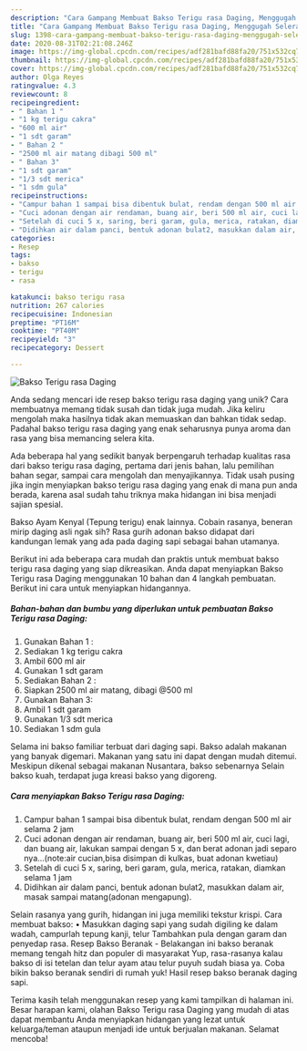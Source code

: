 ```yaml
---
description: "Cara Gampang Membuat Bakso Terigu rasa Daging, Menggugah Selera"
title: "Cara Gampang Membuat Bakso Terigu rasa Daging, Menggugah Selera"
slug: 1398-cara-gampang-membuat-bakso-terigu-rasa-daging-menggugah-selera
date: 2020-08-31T02:21:08.246Z
image: https://img-global.cpcdn.com/recipes/adf281bafd88fa20/751x532cq70/bakso-terigu-rasa-daging-foto-resep-utama.jpg
thumbnail: https://img-global.cpcdn.com/recipes/adf281bafd88fa20/751x532cq70/bakso-terigu-rasa-daging-foto-resep-utama.jpg
cover: https://img-global.cpcdn.com/recipes/adf281bafd88fa20/751x532cq70/bakso-terigu-rasa-daging-foto-resep-utama.jpg
author: Olga Reyes
ratingvalue: 4.3
reviewcount: 8
recipeingredient:
- " Bahan 1 "
- "1 kg terigu cakra"
- "600 ml air"
- "1 sdt garam"
- " Bahan 2 "
- "2500 ml air matang dibagi 500 ml"
- " Bahan 3"
- "1 sdt garam"
- "1/3 sdt merica"
- "1 sdm gula"
recipeinstructions:
- "Campur bahan 1 sampai bisa dibentuk bulat, rendam dengan 500 ml air selama 2 jam"
- "Cuci adonan dengan air rendaman, buang air, beri 500 ml air, cuci lagi, dan buang air, lakukan sampai dengan 5 x, dan berat adonan jadi separo nya...(note:air cucian,bisa disimpan di kulkas, buat adonan kwetiau)"
- "Setelah di cuci 5 x, saring, beri garam, gula, merica, ratakan, diamkan selama 1 jam"
- "Didihkan air dalam panci, bentuk adonan bulat2, masukkan dalam air, masak sampai matang(adonan mengapung)."
categories:
- Resep
tags:
- bakso
- terigu
- rasa

katakunci: bakso terigu rasa 
nutrition: 267 calories
recipecuisine: Indonesian
preptime: "PT16M"
cooktime: "PT40M"
recipeyield: "3"
recipecategory: Dessert

---
```



![Bakso Terigu rasa Daging](https://img-global.cpcdn.com/recipes/adf281bafd88fa20/751x532cq70/bakso-terigu-rasa-daging-foto-resep-utama.jpg)

Anda sedang mencari ide resep bakso terigu rasa daging yang unik? Cara membuatnya memang tidak susah dan tidak juga mudah. Jika keliru mengolah maka hasilnya tidak akan memuaskan dan bahkan tidak sedap. Padahal bakso terigu rasa daging yang enak seharusnya punya aroma dan rasa yang bisa memancing selera kita.

Ada beberapa hal yang sedikit banyak berpengaruh terhadap kualitas rasa dari bakso terigu rasa daging, pertama dari jenis bahan, lalu pemilihan bahan segar, sampai cara mengolah dan menyajikannya. Tidak usah pusing jika ingin menyiapkan bakso terigu rasa daging yang enak di mana pun anda berada, karena asal sudah tahu triknya maka hidangan ini bisa menjadi sajian spesial.

Bakso Ayam Kenyal (Tepung terigu) enak lainnya. Cobain rasanya, beneran mirip daging asli ngak sih? Rasa gurih adonan bakso didapat dari kandungan lemak yang ada pada daging sapi sebagai bahan utamanya.


Berikut ini ada beberapa cara mudah dan praktis untuk membuat bakso terigu rasa daging yang siap dikreasikan. Anda dapat menyiapkan Bakso Terigu rasa Daging menggunakan 10 bahan dan 4 langkah pembuatan. Berikut ini cara untuk menyiapkan hidangannya.

<!--inarticleads1-->

##### Bahan-bahan dan bumbu yang diperlukan untuk pembuatan Bakso Terigu rasa Daging:

1. Gunakan  Bahan 1 :
1. Sediakan 1 kg terigu cakra
1. Ambil 600 ml air
1. Gunakan 1 sdt garam
1. Sediakan  Bahan 2 :
1. Siapkan 2500 ml air matang, dibagi @500 ml
1. Gunakan  Bahan 3:
1. Ambil 1 sdt garam
1. Gunakan 1/3 sdt merica
1. Sediakan 1 sdm gula


Selama ini bakso familiar terbuat dari daging sapi. Bakso adalah makanan yang banyak digemari. Makanan yang satu ini dapat dengan mudah ditemui. Meskipun dikenal sebagai makanan Nusantara, bakso sebenarnya Selain bakso kuah, terdapat juga kreasi bakso yang digoreng. 

<!--inarticleads2-->

##### Cara menyiapkan Bakso Terigu rasa Daging:

1. Campur bahan 1 sampai bisa dibentuk bulat, rendam dengan 500 ml air selama 2 jam
1. Cuci adonan dengan air rendaman, buang air, beri 500 ml air, cuci lagi, dan buang air, lakukan sampai dengan 5 x, dan berat adonan jadi separo nya...(note:air cucian,bisa disimpan di kulkas, buat adonan kwetiau)
1. Setelah di cuci 5 x, saring, beri garam, gula, merica, ratakan, diamkan selama 1 jam
1. Didihkan air dalam panci, bentuk adonan bulat2, masukkan dalam air, masak sampai matang(adonan mengapung).


Selain rasanya yang gurih, hidangan ini juga memiliki tekstur krispi. Cara membuat bakso: • Masukkan daging sapi yang sudah digiling ke dalam wadah, campurlah tepung kanji, telur Tambahkan pula dengan garam dan penyedap rasa. Resep Bakso Beranak - Belakangan ini bakso beranak memang tengah hitz dan populer di masyarakat Yup, rasa-rasanya kalau bakso di isi tetelan dan telur ayam atau telur puyuh sudah biasa ya. Coba bikin bakso beranak sendiri di rumah yuk! Hasil resep bakso beranak daging sapi. 

Terima kasih telah menggunakan resep yang kami tampilkan di halaman ini. Besar harapan kami, olahan Bakso Terigu rasa Daging yang mudah di atas dapat membantu Anda menyiapkan hidangan yang lezat untuk keluarga/teman ataupun menjadi ide untuk berjualan makanan. Selamat mencoba!
